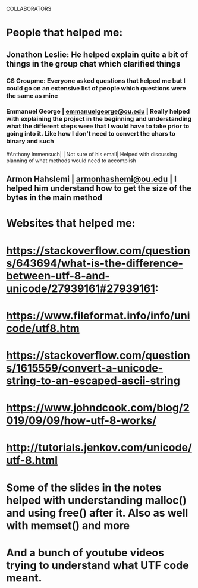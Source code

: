 COLLABORATORS

# People that helped me:
## Jonathon Leslie: He helped explain quite a bit of things in the group chat which clarified things
### CS Groupme: Everyone asked questions that helped me but I could go on an extensive list of people which questions were the same as mine
### Emmanuel George | emmanuelgeorge@ou.edu | Really helped with explaining the project in the beginning and understanding what the different steps were that I would have to take prior to going into it. Like how I don't need to convert the chars to binary and such
#Anthony Immensuch| | Not sure of his email| Helped with discussing planning of what methods would need to accomplish 

## Armon Hahslemi | armonhashemi@ou.edu | I helped him understand how to get the size of the bytes in the main method

# Websites that helped me:
# https://stackoverflow.com/questions/643694/what-is-the-difference-between-utf-8-and-unicode/27939161#27939161:
# https://www.fileformat.info/info/unicode/utf8.htm
# https://stackoverflow.com/questions/1615559/convert-a-unicode-string-to-an-escaped-ascii-string
# https://www.johndcook.com/blog/2019/09/09/how-utf-8-works/
# http://tutorials.jenkov.com/unicode/utf-8.html
# Some of the slides in the notes helped with understanding malloc() and using free() after it. Also as well with memset() and more
# And a bunch of youtube videos trying to understand what UTF code meant.
